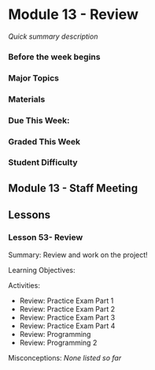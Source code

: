# Module 13 - Review
_Quick summary description_

### Before the week begins

### Major Topics

### Materials

### Due This Week:

### Graded This Week

### Student Difficulty

## Module 13 - Staff Meeting

## Lessons

### Lesson 53- Review 

Summary: Review and work on the project! 

Learning Objectives:

Activities:
* Review: Practice Exam Part 1
* Review: Practice Exam Part 2
* Review: Practice Exam Part 3
* Review: Practice Exam Part 4
* Review: Programming
* Review: Programming 2

Misconceptions: _None listed so far_

